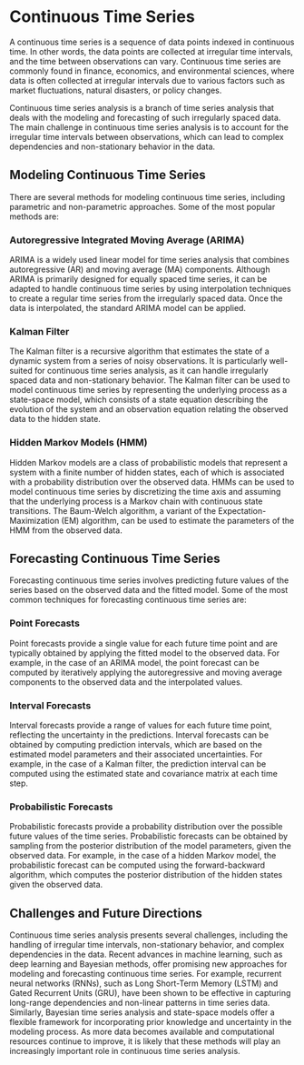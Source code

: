 # Continuous Time Series

A continuous time series is a sequence of data points indexed in continuous time. In other words, the data points are collected at irregular time intervals, and the time between observations can vary. Continuous time series are commonly found in finance, economics, and environmental sciences, where data is often collected at irregular intervals due to various factors such as market fluctuations, natural disasters, or policy changes.

Continuous time series analysis is a branch of time series analysis that deals with the modeling and forecasting of such irregularly spaced data. The main challenge in continuous time series analysis is to account for the irregular time intervals between observations, which can lead to complex dependencies and non-stationary behavior in the data.

## Modeling Continuous Time Series

There are several methods for modeling continuous time series, including parametric and non-parametric approaches. Some of the most popular methods are:

### Autoregressive Integrated Moving Average (ARIMA)

ARIMA is a widely used linear model for time series analysis that combines autoregressive (AR) and moving average (MA) components. Although ARIMA is primarily designed for equally spaced time series, it can be adapted to handle continuous time series by using interpolation techniques to create a regular time series from the irregularly spaced data. Once the data is interpolated, the standard ARIMA model can be applied.

### Kalman Filter

The Kalman filter is a recursive algorithm that estimates the state of a dynamic system from a series of noisy observations. It is particularly well-suited for continuous time series analysis, as it can handle irregularly spaced data and non-stationary behavior. The Kalman filter can be used to model continuous time series by representing the underlying process as a state-space model, which consists of a state equation describing the evolution of the system and an observation equation relating the observed data to the hidden state.

### Hidden Markov Models (HMM)

Hidden Markov models are a class of probabilistic models that represent a system with a finite number of hidden states, each of which is associated with a probability distribution over the observed data. HMMs can be used to model continuous time series by discretizing the time axis and assuming that the underlying process is a Markov chain with continuous state transitions. The Baum-Welch algorithm, a variant of the Expectation-Maximization (EM) algorithm, can be used to estimate the parameters of the HMM from the observed data.

## Forecasting Continuous Time Series

Forecasting continuous time series involves predicting future values of the series based on the observed data and the fitted model. Some of the most common techniques for forecasting continuous time series are:

### Point Forecasts

Point forecasts provide a single value for each future time point and are typically obtained by applying the fitted model to the observed data. For example, in the case of an ARIMA model, the point forecast can be computed by iteratively applying the autoregressive and moving average components to the observed data and the interpolated values.

### Interval Forecasts

Interval forecasts provide a range of values for each future time point, reflecting the uncertainty in the predictions. Interval forecasts can be obtained by computing prediction intervals, which are based on the estimated model parameters and their associated uncertainties. For example, in the case of a Kalman filter, the prediction interval can be computed using the estimated state and covariance matrix at each time step.

### Probabilistic Forecasts

Probabilistic forecasts provide a probability distribution over the possible future values of the time series. Probabilistic forecasts can be obtained by sampling from the posterior distribution of the model parameters, given the observed data. For example, in the case of a hidden Markov model, the probabilistic forecast can be computed using the forward-backward algorithm, which computes the posterior distribution of the hidden states given the observed data.

## Challenges and Future Directions

Continuous time series analysis presents several challenges, including the handling of irregular time intervals, non-stationary behavior, and complex dependencies in the data. Recent advances in machine learning, such as deep learning and Bayesian methods, offer promising new approaches for modeling and forecasting continuous time series. For example, recurrent neural networks (RNNs), such as Long Short-Term Memory (LSTM) and Gated Recurrent Units (GRU), have been shown to be effective in capturing long-range dependencies and non-linear patterns in time series data. Similarly, Bayesian time series analysis and state-space models offer a flexible framework for incorporating prior knowledge and uncertainty in the modeling process. As more data becomes available and computational resources continue to improve, it is likely that these methods will play an increasingly important role in continuous time series analysis.
